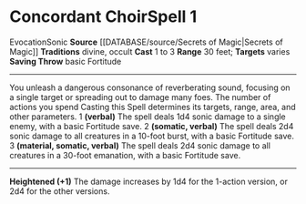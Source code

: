 ﻿---
actions: '[one-action]'
heighten: '+1'
heighten_level: 1, 2, 3, 4, 5, 6, 7, 8, 9, 10
id: '886'
level: '1'
name: Concordant Choir
range: 30 feet
rarity: Common
saving_throw: basicFortitude
school: Evocation
source: '[[DATABASE/source/Secrets of Magic|Secrets of Magic]]'
target: varies
tradition:
- Divine
- Occult
trait:
- '[[DATABASE/trait/Evocation|Evocation]]'
- '[[DATABASE/trait/Sonic|Sonic]]'
type: Spell

---
# Concordant Choir<span class="item-type">Spell 1</span>

<span class="item-trait">Evocation</span><span class="item-trait">Sonic</span>
**Source** [[DATABASE/source/Secrets of Magic|Secrets of Magic]] 
**Traditions** divine, occult
**Cast** <span class="action-icon">1</span> to <span class="action-icon">3</span> 
**Range** 30 feet; **Targets** varies
**Saving Throw** basic Fortitude

---
You unleash a dangerous consonance of reverberating sound, focusing on a single target or spreading out to damage many foes. The number of actions you spend Casting this Spell determines its targets, range, area, and other parameters. 
 <span class="action-icon">1</span> **(verbal)** The spell deals 1d4 sonic damage to a single enemy, with a basic Fortitude save. 
 <span class="action-icon">2</span> **(somatic, verbal)** The spell deals 2d4 sonic damage to all creatures in a 10-foot burst, with a basic Fortitude save. 
 <span class="action-icon">3</span> **(material, somatic, verbal)** The spell deals 2d4 sonic damage to all creatures in a 30-foot emanation, with a basic Fortitude save.

---
**Heightened (+1)** The damage increases by 1d4 for the 1-action version, or 2d4 for the other versions.